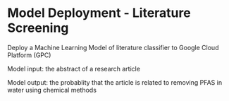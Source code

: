 # Model Deployment - Literature Screening
Deploy a Machine Learning Model of literature classifier to Google Cloud Platform (GPC)

Model input: 
the abstract of a research article

Model output: 
the probablity that the article is related to removing PFAS in water using chemical methods
